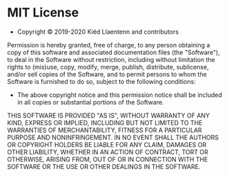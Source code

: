 MIT License
===========

- Copyright © 2019-2020 Kiëd Llaentenn and contributors

Permission is hereby granted, free of charge, to any person obtaining a copy
of this software and associated documentation files (the "Software"), to deal
in the Software without restriction, including without limitation the rights to
(mis)use, copy, modify, merge, publish, distribute, sublicense, and/or sell
copies of the Software, and to permit persons to whom the Software is furnished
to do so, subject to the following conditions:

- The above copyright notice and this permission notice shall be included in all
copies or substantial portions of the Software.

THIS SOFTWARE IS PROVIDED "AS IS", WITHOUT WARRANTY OF ANY KIND, EXPRESS OR
IMPLIED, INCLUDING BUT NOT LIMITED TO THE WARRANTIES OF MERCHANTABILITY,
FITNESS FOR A PARTICULAR PURPOSE AND NONINFRINGEMENT. IN NO EVENT SHALL THE
AUTHORS OR COPYRIGHT HOLDERS BE LIABLE FOR ANY CLAIM, DAMAGES OR OTHER
LIABILITY, WHETHER IN AN ACTION OF CONTRACT, TORT OR OTHERWISE, ARISING FROM,
OUT OF OR IN CONNECTION WITH THE SOFTWARE OR THE USE OR OTHER DEALINGS IN
THE SOFTWARE.
